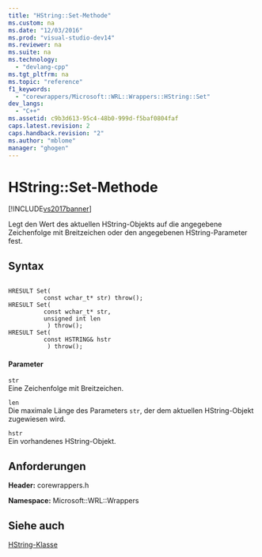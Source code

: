 ```yaml
---
title: "HString::Set-Methode"
ms.custom: na
ms.date: "12/03/2016"
ms.prod: "visual-studio-dev14"
ms.reviewer: na
ms.suite: na
ms.technology: 
  - "devlang-cpp"
ms.tgt_pltfrm: na
ms.topic: "reference"
f1_keywords: 
  - "corewrappers/Microsoft::WRL::Wrappers::HString::Set"
dev_langs: 
  - "C++"
ms.assetid: c9b3d613-95c4-48b0-999d-f5baf0804faf
caps.latest.revision: 2
caps.handback.revision: "2"
ms.author: "mblome"
manager: "ghogen"
---
```

# HString::Set-Methode
[!INCLUDE[vs2017banner](../assembler/inline/includes/vs2017banner.md)]

Legt den Wert des aktuellen HString\-Objekts auf die angegebene Zeichenfolge mit Breitzeichen oder den angegebenen HString\-Parameter fest.  
  
## Syntax  
  
```  
  
HRESULT Set(  
          const wchar_t* str) throw();  
HRESULT Set(   
          const wchar_t* str,   
          unsigned int len  
           ) throw();  
HRESULT Set(  
          const HSTRING& hstr  
           ) throw();  
```  
  
#### Parameter  
 `str`  
 Eine Zeichenfolge mit Breitzeichen.  
  
 `len`  
 Die maximale Länge des Parameters `str`, der dem aktuellen HString\-Objekt zugewiesen wird.  
  
 `hstr`  
 Ein vorhandenes HString\-Objekt.  
  
## Anforderungen  
 **Header:** corewrappers.h  
  
 **Namespace:** Microsoft::WRL::Wrappers  
  
## Siehe auch  
 [HString\-Klasse](../windows/hstring-class.md)